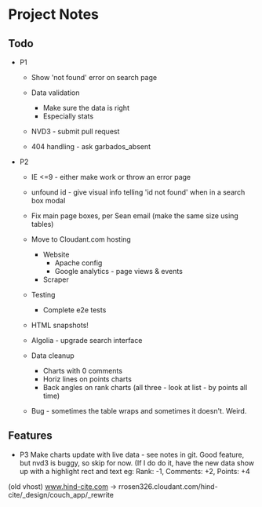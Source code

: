 # Project Notes

## Todo
* P1
    * Show 'not found' error on search page

    * Data validation
        * Make sure the data is right
        * Especially stats
    * NVD3 - submit pull request
    * 404 handling - ask garbados_absent




* P2
    * IE <=9 - either make work or throw an error page
    * unfound id - give visual info telling 'id not found' when in a search box modal
    * Fix main page boxes, per Sean email (make the same size using tables)
    * Move to Cloudant.com hosting
        * Website
            * Apache config
            * Google analytics - page views & events
        * Scraper

    * Testing
        * Complete e2e tests
    * HTML snapshots!
    * Algolia - upgrade search interface


    * Data cleanup
        * Charts with 0 comments
        * Horiz lines on points charts
        * Back angles on rank charts (all three - look at list - by points all time)
    * Bug - sometimes the table wraps and sometimes it doesn't. Weird.





## Features
* P3 Make charts update with live data - see notes in git. Good feature, but nvd3 is buggy, so skip for now.  (If I do do it, have the new data show up with a highlight rect and text eg: Rank: -1, Comments: +2, Points: +4


(old vhost)
www.hind-cite.com → rrosen326.cloudant.com/hind-cite/_design/couch_app/_rewrite